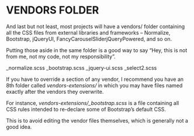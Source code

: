 # VENDORS FOLDER

And last but not least, most projects will have a vendors/ folder containing all the CSS files from external libraries and frameworks – Normalize, Bootstrap, jQueryUI, FancyCarouselSliderjQueryPowered, and so on.

Putting those aside in the same folder is a good way to say “Hey, this is not from me, not my code, not my responsibility”.

_normalize.scss
_bootstrap.scss
_jquery-ui.scss
_select2.scss


If you have to override a section of any vendor, I recommend you have an 8th folder called *vendors-extensions/* in which you may have files named exactly after the vendors they overwrite.

For instance, *vendors-extensions/_bootstrap.scss* is a file containing all CSS rules intended to re-declare some of Bootstrap’s default CSS.

This is to avoid editing the vendor files themselves, which is generally not a good idea.
